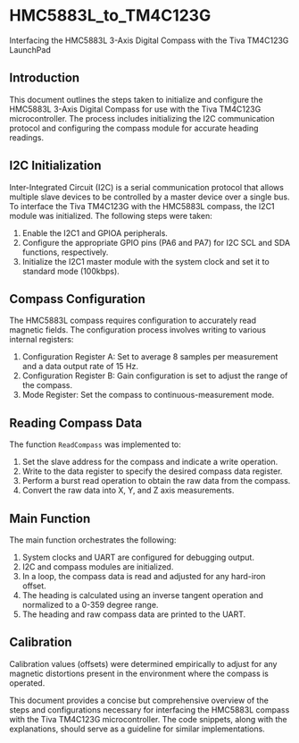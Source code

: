 # HMC5883L_to_TM4C123G
Interfacing the HMC5883L 3-Axis Digital Compass with the Tiva TM4C123G LaunchPad
## Introduction
This document outlines the steps taken to initialize and configure the HMC5883L 3-Axis Digital Compass for use with the Tiva TM4C123G microcontroller. The process includes initializing the I2C communication protocol and configuring the compass module for accurate heading readings.
## I2C Initialization
Inter-Integrated Circuit (I2C) is a serial communication protocol that allows multiple slave devices to be controlled by a master device over a single bus. To interface the Tiva TM4C123G with the HMC5883L compass, the I2C1 module was initialized. The following steps were taken:
1. Enable the I2C1 and GPIOA peripherals.
2. Configure the appropriate GPIO pins (PA6 and PA7) for I2C SCL and SDA functions, respectively.
3. Initialize the I2C1 master module with the system clock and set it to standard mode (100kbps).
## Compass Configuration
The HMC5883L compass requires configuration to accurately read magnetic fields. The configuration process involves writing to various internal registers:
1. Configuration Register A: Set to average 8 samples per measurement and a data output rate of 15 Hz.
2. Configuration Register B: Gain configuration is set to adjust the range of the compass.
3. Mode Register: Set the compass to continuous-measurement mode.
## Reading Compass Data
The function `ReadCompass` was implemented to:
1. Set the slave address for the compass and indicate a write operation.
2. Write to the data register to specify the desired compass data register.
3. Perform a burst read operation to obtain the raw data from the compass.
4. Convert the raw data into X, Y, and Z axis measurements.
## Main Function
The main function orchestrates the following:
1. System clocks and UART are configured for debugging output.
2. I2C and compass modules are initialized.
3. In a loop, the compass data is read and adjusted for any hard-iron offset.
4. The heading is calculated using an inverse tangent operation and normalized to a 0-359 degree range.
5. The heading and raw compass data are printed to the UART.
## Calibration
Calibration values (offsets) were determined empirically to adjust for any magnetic distortions present in the environment where the compass is operated.

This document provides a concise but comprehensive overview of the steps and configurations necessary for interfacing the HMC5883L compass with the Tiva TM4C123G microcontroller. The code snippets, along with the explanations, should serve as a guideline for similar implementations.
